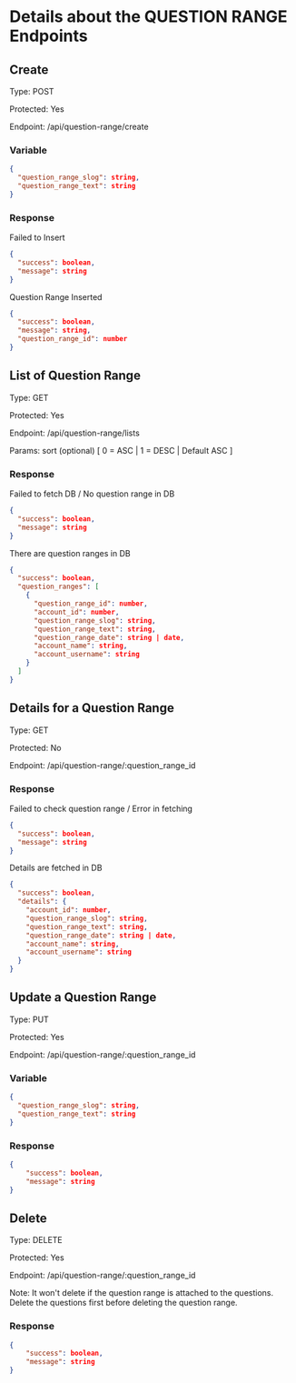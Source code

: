 # Details about the QUESTION RANGE Endpoints

## Create
Type: POST

Protected: Yes

Endpoint: /api/question-range/create

### Variable
```json
{
  "question_range_slog": string,
  "question_range_text": string
}
``` 
### Response
Failed to Insert
```json
{
  "success": boolean,
  "message": string
}
```

Question Range Inserted
```json
{
  "success": boolean,
  "message": string,
  "question_range_id": number
}
```

## List of Question Range
Type: GET

Protected: Yes

Endpoint: /api/question-range/lists

Params: sort (optional) [ 0 = ASC | 1 = DESC | Default ASC ]

### Response
Failed to fetch DB / No question range in DB
```json
{
  "success": boolean,
  "message": string
}
```

There are question ranges in DB
```json
{
  "success": boolean,
  "question_ranges": [
    {
      "question_range_id": number,
      "account_id": number,
      "question_range_slog": string,
      "question_range_text": string,
      "question_range_date": string | date,
      "account_name": string,
      "account_username": string
    }
  ]
}
```

## Details for a Question Range
Type: GET

Protected: No

Endpoint: /api/question-range/:question_range_id

### Response
Failed to check question range / Error in fetching
```json
{
  "success": boolean,
  "message": string
}
```

Details are fetched in DB
```json
{
  "success": boolean,
  "details": {
    "account_id": number,
    "question_range_slog": string,
    "question_range_text": string,
    "question_range_date": string | date,
    "account_name": string,
    "account_username": string
  }
}
```

## Update a Question Range
Type: PUT

Protected: Yes

Endpoint: /api/question-range/:question_range_id

### Variable
```json
{
  "question_range_slog": string,
  "question_range_text": string
}
```

### Response
```json
{
    "success": boolean,
    "message": string
}
```

## Delete
Type: DELETE

Protected: Yes

Endpoint: /api/question-range/:question_range_id

Note: It won't delete if the question range is attached to the questions. Delete the questions first before deleting the question range.

### Response
```json
{
    "success": boolean,
    "message": string
}
```